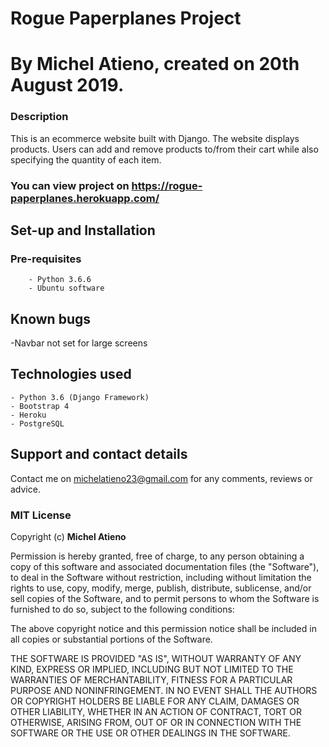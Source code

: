 # Rogue Paperplanes Project
# By Michel Atieno, created on 20th August 2019.

### Description
 This is an ecommerce website built with Django. The website displays products. Users can add and remove products to/from their cart while also specifying the quantity of each item.


### You can view project on https://rogue-paperplanes.herokuapp.com/


## Set-up and Installation
###     Pre-requisites
        - Python 3.6.6
        - Ubuntu software           

## Known bugs
-Navbar not set for large screens

## Technologies used
    - Python 3.6 (Django Framework)
    - Bootstrap 4
    - Heroku
    - PostgreSQL


## Support and contact details
Contact me on michelatieno23@gmail.com for any comments, reviews or advice.

### MIT License
Copyright (c) **Michel Atieno**

Permission is hereby granted, free of charge, to any person obtaining a copy of this software and associated documentation files (the "Software"), to deal in the Software without restriction, including without limitation the rights to use, copy, modify, merge, publish, distribute, sublicense, and/or sell copies of the Software, and to permit persons to whom the Software is furnished to do so, subject to the following conditions:

The above copyright notice and this permission notice shall be included in all copies or substantial portions of the Software.

THE SOFTWARE IS PROVIDED "AS IS", WITHOUT WARRANTY OF ANY KIND, EXPRESS OR IMPLIED, INCLUDING BUT NOT LIMITED TO THE WARRANTIES OF MERCHANTABILITY, FITNESS FOR A PARTICULAR PURPOSE AND NONINFRINGEMENT. IN NO EVENT SHALL THE AUTHORS OR COPYRIGHT HOLDERS BE LIABLE FOR ANY CLAIM, DAMAGES OR OTHER LIABILITY, WHETHER IN AN ACTION OF CONTRACT, TORT OR OTHERWISE, ARISING FROM, OUT OF OR IN CONNECTION WITH THE SOFTWARE OR THE USE OR OTHER DEALINGS IN THE SOFTWARE.
